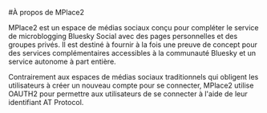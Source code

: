 ﻿#À propos de MPlace2


MPlace2 est un espace de médias sociaux conçu pour compléter le service de microblogging Bluesky Social avec des pages personnelles et des groupes privés. Il est destiné à fournir à la fois
une preuve de concept pour des services complémentaires accessibles à la communauté Bluesky et un service autonome à part entière.

Contrairement aux espaces de médias sociaux traditionnels qui obligent les utilisateurs à créer un nouveau compte
pour se connecter, MPlace2 utilise OAUTH2 pour permettre aux utilisateurs de se connecter à l'aide de leur identifiant AT Protocol.